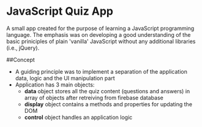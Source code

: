# JavaScript Quiz App
A small app created for the purpose of learning a JavaScript programming language. The emphasis was on developing a good understanding of the basic priniciples of plain 'vanilla' JavaScript without any additional libraries (i.e., jQuery).

##Concept 
- A guiding principle was to implement a separation of the application data, logic and the UI manipulation part
- Application has 3 main objects: 
    - **data** object stores all the quiz content (questions and answers) in array of objects after retreiving from firebase database
	- **display** object contains a methods and properties for updating the DOM
	- **control** object handles an application logic
